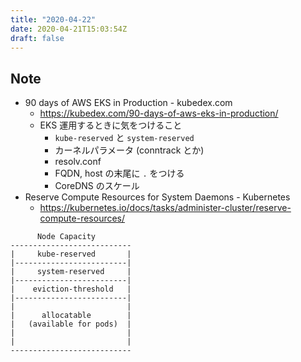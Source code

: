 ```yaml
---
title: "2020-04-22"
date: 2020-04-21T15:03:54Z
draft: false
---
```


## Note

* 90 days of AWS EKS in Production - kubedex.com
  * https://kubedex.com/90-days-of-aws-eks-in-production/
  * EKS 運用するときに気をつけること
    * `kube-reserved` と `system-reserved`
    * カーネルパラメータ (conntrack とか)
    * resolv.conf
    * FQDN, host の末尾に `.` をつける
    * CoreDNS のスケール
* Reserve Compute Resources for System Daemons - Kubernetes
  * https://kubernetes.io/docs/tasks/administer-cluster/reserve-compute-resources/

```
      Node Capacity
---------------------------
|     kube-reserved       |
|-------------------------|
|     system-reserved     |
|-------------------------|
|    eviction-threshold   |
|-------------------------|
|                         |
|      allocatable        |
|   (available for pods)  |
|                         |
|                         |
---------------------------
```

